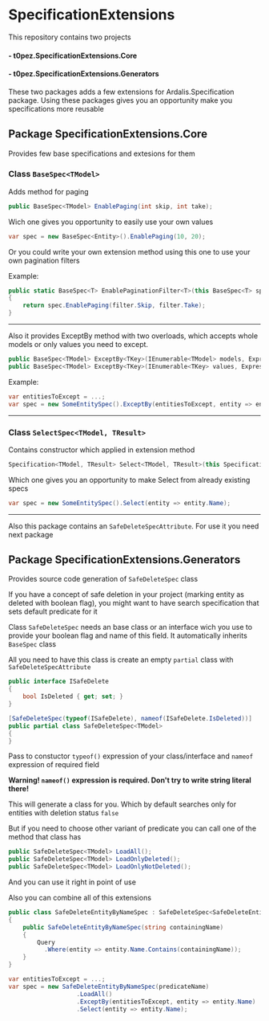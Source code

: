 # SpecificationExtensions

This repository contains two projects

#### - t0pez.SpecificationExtensions.Core
#### - t0pez.SpecificationExtensions.Generators

These two packages adds a few extensions for Ardalis.Specification package. 
Using these packages gives you an opportunity make you specifications more reusable

## Package SpecificationExtensions.Core 
Provides few base specifications and extesions for them

### Class `BaseSpec<TModel>`
Adds method for paging

```cs
public BaseSpec<TModel> EnablePaging(int skip, int take);
```

Wich one gives you opportunity to easily use your own values

```cs
var spec = new BaseSpec<Entity>().EnablePaging(10, 20);
```

Or you could write your own extension method using this one to use your own pagination filters

Example:

```cs
public static BaseSpec<T> EnablePaginationFilter<T>(this BaseSpec<T> spec, YourPaginationFilter filter)
{
    return spec.EnablePaging(filter.Skip, filter.Take);
}
```
---

Also it provides ExceptBy method with two overloads, which accepts whole models or only values you need to except.

```cs
public BaseSpec<TModel> ExceptBy<TKey>(IEnumerable<TModel> models, Expression<Func<TModel, TKey>> selector);
public BaseSpec<TModel> ExceptBy<TKey>(IEnumerable<TKey> values, Expression<Func<TModel, TKey>> selector);
```

Example:

```cs
var entitiesToExcept = ...;
var spec = new SomeEntitySpec().ExceptBy(entitiesToExcept, entity => entity.Name);
```

____

### Class `SelectSpec<TModel, TResult>` 
Contains constructor which applied in extension method

```cs
Specification<TModel, TResult> Select<TModel, TResult>(this Specification<TModel> spec, Expression<Func<TModel, TResult>> selector)
```

Which one gives you an opportunity to make Select from already existing specs

```cs
var spec = new SomeEntitySpec().Select(entity => entity.Name);
```

____


Also this package contains an `SafeDeleteSpecAttribute`. For use it you need next package


## Package SpecificationExtensions.Generators
Provides source code generation of `SafeDeleteSpec` class

If you have a concept of safe deletion in your project (marking entity as deleted with boolean flag), 
you might want to have search specification that sets default predicate for it

Class `SafeDeleteSpec` needs an base class or an interface wich you use to provide your boolean flag and name of this field.
It automatically inherits `BaseSpec` class

All you need to have this class is create an empty `partial` class with `SafeDeleteSpecAttribute`

```cs
public interface ISafeDelete
{
    bool IsDeleted { get; set; }
}

[SafeDeleteSpec(typeof(ISafeDelete), nameof(ISafeDelete.IsDeleted))]
public partial class SafeDeleteSpec<TModel>
{
}
```

Pass to constuctor `typeof()` expression of your class/interface and `nameof` expression of required field

**Warning! `nameof()` expression is required. Don't try to write string literal there!**

This will generate a class for you. Which by default searches only for entities with deletion status `false`

But if you need to choose other variant of predicate you can call one of the method that class has

```cs
public SafeDeleteSpec<TModel> LoadAll();
public SafeDeleteSpec<TModel> LoadOnlyDeleted();
public SafeDeleteSpec<TModel> LoadOnlyNotDeleted();
```

And you can use it right in point of use

Also you can combine all of this extensions

```cs
public class SafeDeleteEntityByNameSpec : SafeDeleteSpec<SafeDeleteEntity>
{
    public SafeDeleteEntityByNameSpec(string containingName)
    {
        Query
          .Where(entity => entity.Name.Contains(containingName));
    }
}

var entitiesToExcept = ...;
var spec = new SafeDeleteEntityByNameSpec(predicateName)
                   .LoadAll()
                   .ExceptBy(entitiesToExcept, entity => entity.Name)
                   .Select(entity => entity.Name);
```
